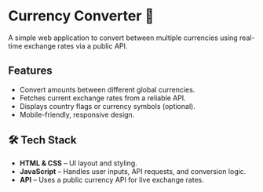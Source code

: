 # Currency Converter 💱

A simple web application to convert between multiple currencies using real-time exchange rates via a public API.

## Features

- Convert amounts between different global currencies.
- Fetches current exchange rates from a reliable API.
- Displays country flags or currency symbols (optional).
- Mobile-friendly, responsive design.

## 🛠 Tech Stack

- **HTML & CSS** – UI layout and styling.
- **JavaScript** – Handles user inputs, API requests, and conversion logic.
- **API** – Uses a public currency API for live exchange rates.
